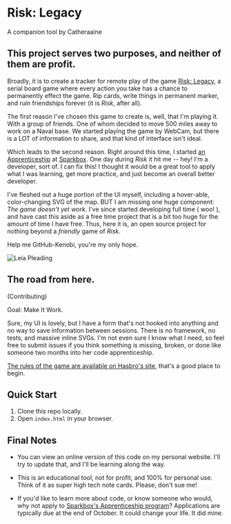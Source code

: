 # Risk: Legacy
A companion tool by Catheraaine


## This project serves two purposes, and neither of them are profit.

Broadly, it is to create a tracker for remote play of the game [Risk: Legacy](https://boardgamegeek.com/boardgame/105134/risk-legacy), a serial board game where every action you take has a chance to permanently effect the game. Rip cards, write things in permanent marker, and ruin friendships forever (it is _Risk_, after all).

The first reason I've chosen this game to create is, well, that I'm playing it. With a group of friends. One of whom decided to move 500 miles away to work on a Naval base. We started playing the game by WebCam, but there is a LOT of information to share, and that kind of interface isn't ideal.

Which leads to the second reason. Right around this time, I started [an Apprenticeship](https://seesparkbox.com/foundry/why_we_apprentice) at [Sparkbox](https://seesparkbox.com/). One day during _Risk_ it hit me -- hey! I'm a developer, sort of. I can fix this! I thought it would be a great tool to apply what I was learning, get more practice, and just become an overall better developer.

I've fleshed out a huge portion of the UI myself, including a hover-able, color-changing SVG of the map. BUT I am missing one huge component: *The game doesn't yet work*. I've since started developing full time ( woo! ), and have cast this aside as a free time project that is a bit too huge for the amount of time I have free. Thus, here it is, an open source project for nothing beyond a _friendly_ game of _Risk_.

Help me GitHub-Kenobi, you're my only hope.

![Leia Pleading](http://66.media.tumblr.com/409c1867f51a625386419af7b8d416cc/tumblr_n9srf9JBPA1rhuccro1_500.gif)

## The road from here.
(Contributing)

Goal: Make It Work.

Sure, my UI is lovely, but I have a form that's not hooked into anything and no way to save information between sessions. There is no framework, no tests, and massive inline SVGs. I'm not even sure I know what I need, so feel free to submit issues if you think something is missing, broken, or done like someone two months into her code apprenticeship.

[The rules of the game are available on Hasbro's site](http://www.hasbro.com/common/documents/dad2886d1c4311ddbd0b0800200c9a66/00D721465056900B10A16E11F8F54E7F.pdf), that's a good place to begin.

## Quick Start
 1. Clone this repo locally.
 2. Open `index.html` in your browser.

## Final Notes
  - You can view an online version of this code on my personal website. I'll try to update that, and I'll be learning along the way.

  - This is an educational tool, not for profit, and 100% for personal use. Think of it as super high tech note cards. Please, don't sue me!

  - If you'd like to learn more about code, or know someone who would, why not apply to [Sparkbox's Apprenticeship program](https://seesparkbox.com/foundry/apply_for_sparkboxs_2017_dev_apprenticeship)? Applications are typically due at the end of October. It could change your life. It did mine.
